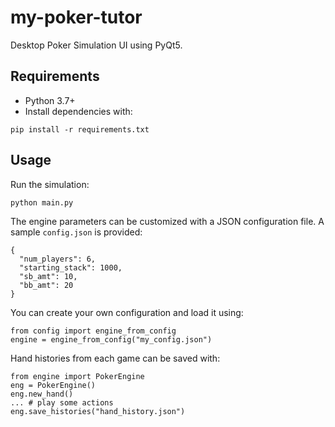 # my-poker-tutor

Desktop Poker Simulation UI using PyQt5.

## Requirements
- Python 3.7+
- Install dependencies with:
```
pip install -r requirements.txt
```

## Usage
Run the simulation:
```
python main.py
```

The engine parameters can be customized with a JSON configuration file. A sample
`config.json` is provided:

```
{
  "num_players": 6,
  "starting_stack": 1000,
  "sb_amt": 10,
  "bb_amt": 20
}
```

You can create your own configuration and load it using:

```
from config import engine_from_config
engine = engine_from_config("my_config.json")
```


Hand histories from each game can be saved with:
```
from engine import PokerEngine
eng = PokerEngine()
eng.new_hand()
... # play some actions
eng.save_histories("hand_history.json")
```
